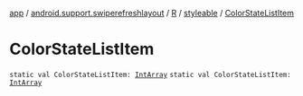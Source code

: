[app](../../../index.md) / [android.support.swiperefreshlayout](../../index.md) / [R](../index.md) / [styleable](index.md) / [ColorStateListItem](./-color-state-list-item.md)

# ColorStateListItem

`static val ColorStateListItem: `[`IntArray`](https://kotlinlang.org/api/latest/jvm/stdlib/kotlin/-int-array/index.html)
`static val ColorStateListItem: `[`IntArray`](https://kotlinlang.org/api/latest/jvm/stdlib/kotlin/-int-array/index.html)